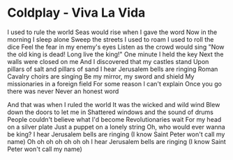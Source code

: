 # Coldplay - Viva La Vida


I used to rule the world
Seas would rise when I gave the word
Now in the morning I sleep alone
Sweep the streets I used to roam
I used to roll the dice
Feel the fear in my enemy's eyes
Listen as the crowd would sing
"Now the old king is dead! Long live the king!"
One minute I held the key
Next the walls were closed on me
And I discovered that my castles stand
Upon pillars of salt and pillars of sand
I hear Jerusalem bells are ringing
Roman Cavalry choirs are singing
Be my mirror, my sword and shield
My missionaries in a foreign field
For some reason I can't explain
Once you go there was never
Never an honest word

And that was when I ruled the world
It was the wicked and wild wind
Blew down the doors to let me in
Shattered windows and the sound of drums
People couldn't believe what I'd become
Revolutionaries wait
For my head on a silver plate
Just a puppet on a lonely string
Oh, who would ever wanna be king?
I hear Jerusalem bells are ringing (I know Saint Peter won't call my name)
Oh oh oh oh oh oh oh
I hear Jerusalem bells are ringing (I know Saint Peter won't call my name)
